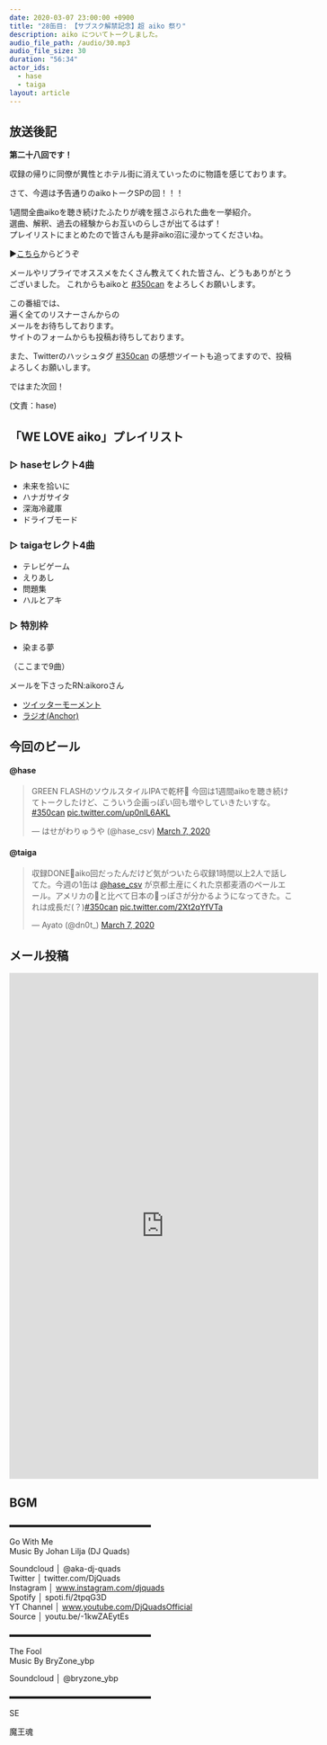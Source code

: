 ```yaml
---
date: 2020-03-07 23:00:00 +0900
title: "28缶目: 【サブスク解禁記念】超 aiko 祭り"
description: aiko についてトークしました。
audio_file_path: /audio/30.mp3
audio_file_size: 30
duration: "56:34"
actor_ids:
  - hase
  - taiga
layout: article
---
```


## 放送後記

__第二十八回です！__

収録の帰りに同僚が異性とホテル街に消えていったのに物語を感じております。  

さて、今週は予告通りのaikoトークSPの回！！！

1週間全曲aikoを聴き続けたふたりが魂を揺さぶられた曲を一挙紹介。  
選曲、解釈、過去の経験からお互いのらしさが出てるはず！  
プレイリストにまとめたので皆さんも是非aiko沼に浸かってくださいね。

▶[こちら](https://open.spotify.com/playlist/1uD9hCimnaduxW2mQeDv6y?si=QgWXr7bzTEGqnvByxcKPaA)からどうぞ


メールやリプライでオススメをたくさん教えてくれた皆さん、どうもありがとうございました。
これからもaikoと [#350can](https://twitter.com/search?q=%23350can&src=hashtag_click) をよろしくお願いします。

この番組では、  
遍く全てのリスナーさんからの  
メールをお待ちしております。  
サイトのフォームからも投稿お待ちしております。

また、Twitterのハッシュタグ [#350can](https://twitter.com/search?q=%23350can&src=hashtag_click) の感想ツイートも追ってますので、投稿よろしくお願いします。

ではまた次回！

(文責：hase)

## 「WE LOVE aiko」プレイリスト

### ▷ haseセレクト4曲
- 未来を拾いに
- ハナガサイタ
- 深海冷蔵庫
- ドライブモード

### ▷ taigaセレクト4曲
- テレビゲーム
- えりあし
- 問題集
- ハルとアキ

### ▷ 特別枠
- 染まる夢

（ここまで9曲）

メールを下さったRN:aikoroさん
- [ツイッターモーメント](https://twitter.com/i/events/1233996529536339968)
- [ラジオ(Anchor)](https://anchor.fm/TomoYanagida)

## 今回のビール

#### @hase
<blockquote class="twitter-tweet"><p lang="ja" dir="ltr">GREEN FLASHのソウルスタイルIPAで乾杯🍺 今回は1週間aikoを聴き続けてトークしたけど、こういう企画っぽい回も増やしていきたいすな。 <a href="https://twitter.com/hashtag/350can?src=hash&amp;ref_src=twsrc%5Etfw">#350can</a> <a href="https://t.co/up0nlL6AKL">pic.twitter.com/up0nlL6AKL</a></p>&mdash; はせがわりゅうや (@hase_csv) <a href="https://twitter.com/hase_csv/status/1236252248553873408?ref_src=twsrc%5Etfw">March 7, 2020</a></blockquote> <script async src="https://platform.twitter.com/widgets.js" charset="utf-8"></script>

#### @taiga
<blockquote class="twitter-tweet"><p lang="ja" dir="ltr">収録DONE🍻aiko回だったんだけど気がついたら収録1時間以上2人で話してた。今週の1缶は <a href="https://twitter.com/hase_csv?ref_src=twsrc%5Etfw">@hase_csv</a> が京都土産にくれた京都麦酒のペールエール。アメリカの🍻と比べて日本の🍻っぽさが分かるようになってきた。これは成長だ(？)<a href="https://twitter.com/hashtag/350can?src=hash&amp;ref_src=twsrc%5Etfw">#350can</a> <a href="https://t.co/2Xt2qYfVTa">pic.twitter.com/2Xt2qYfVTa</a></p>&mdash; Ayato (@dn0t_) <a href="https://twitter.com/dn0t_/status/1236250312534396928?ref_src=twsrc%5Etfw">March 7, 2020</a></blockquote> <script async src="https://platform.twitter.com/widgets.js" charset="utf-8"></script>

## メール投稿

<iframe src="https://docs.google.com/forms/d/e/1FAIpQLSfTZ99ZtY5BJtHk38i7c_p3AdF-uIGnOOsc6W05wV6L0MTAQg/viewform?embedded=true" width="550" height="900" frameborder="0" marginheight="0" marginwidth="0">読み込んでいます…</iframe>

## BGM
▬▬▬▬▬▬▬▬▬▬▬▬▬▬▬▬▬▬  

Go With Me  
Music By Johan Lilja (DJ Quads)  

Soundcloud │ @aka-dj-quads  
Twitter │ twitter.com/DjQuads  
Instagram │ www.instagram.com/djquads  
Spotify │ spoti.fi/2tpqG3D  
YT Channel │ www.youtube.com/DjQuadsOfficial  
Source │ youtu.be/-1kwZAEytEs  

▬▬▬▬▬▬▬▬▬▬▬▬▬▬▬▬▬▬  

The Fool  
Music By BryZone_ybp  

Soundcloud │ @bryzone_ybp  

▬▬▬▬▬▬▬▬▬▬▬▬▬▬▬▬▬▬  

SE

魔王魂

